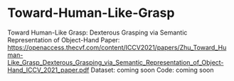 # Toward-Human-Like-Grasp
Toward Human-Like Grasp: Dexterous Grasping via Semantic Representation of Object-Hand
Paper: https://openaccess.thecvf.com/content/ICCV2021/papers/Zhu_Toward_Human-Like_Grasp_Dexterous_Grasping_via_Semantic_Representation_of_Object-Hand_ICCV_2021_paper.pdf
Dataset: coming soon
Code: coming soon
